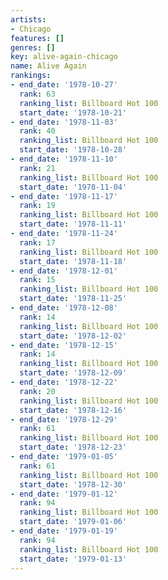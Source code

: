 ```yaml
---
artists:
- Chicago
features: []
genres: []
key: alive-again-chicago
name: Alive Again
rankings:
- end_date: '1978-10-27'
  rank: 63
  ranking_list: Billboard Hot 100
  start_date: '1978-10-21'
- end_date: '1978-11-03'
  rank: 40
  ranking_list: Billboard Hot 100
  start_date: '1978-10-28'
- end_date: '1978-11-10'
  rank: 21
  ranking_list: Billboard Hot 100
  start_date: '1978-11-04'
- end_date: '1978-11-17'
  rank: 19
  ranking_list: Billboard Hot 100
  start_date: '1978-11-11'
- end_date: '1978-11-24'
  rank: 17
  ranking_list: Billboard Hot 100
  start_date: '1978-11-18'
- end_date: '1978-12-01'
  rank: 15
  ranking_list: Billboard Hot 100
  start_date: '1978-11-25'
- end_date: '1978-12-08'
  rank: 14
  ranking_list: Billboard Hot 100
  start_date: '1978-12-02'
- end_date: '1978-12-15'
  rank: 14
  ranking_list: Billboard Hot 100
  start_date: '1978-12-09'
- end_date: '1978-12-22'
  rank: 20
  ranking_list: Billboard Hot 100
  start_date: '1978-12-16'
- end_date: '1978-12-29'
  rank: 61
  ranking_list: Billboard Hot 100
  start_date: '1978-12-23'
- end_date: '1979-01-05'
  rank: 61
  ranking_list: Billboard Hot 100
  start_date: '1978-12-30'
- end_date: '1979-01-12'
  rank: 94
  ranking_list: Billboard Hot 100
  start_date: '1979-01-06'
- end_date: '1979-01-19'
  rank: 94
  ranking_list: Billboard Hot 100
  start_date: '1979-01-13'
---
```



